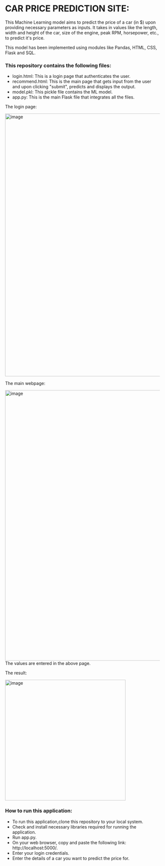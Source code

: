 # CAR PRICE PREDICTION SITE:
This Machine Learning model aims to predict the price of a car (in $) upon providing necessary parameters as inputs. It takes in values like the length, width and height of the car, size of the engine, peak RPM, horsepower, etc., to predict it's price.

This model has been implemented using modules like Pandas, HTML, CSS, Flask and SQL.

### This repository contains the following files:
* login.html: This is a login page that authenticates the user.
* recommend.html: This is the main page that gets input from the user and upon clicking "submit", predicts and displays the output.
* model.pkl: This pickle file contains the ML model.
* app.py: This is the main Flask file that integrates all the files.
  
The login page:

<img width="853" alt="image" src="https://user-images.githubusercontent.com/118250546/229409550-4ffd2925-00dd-4243-ae5d-8cf5984768aa.png">

The main webpage:

<img width="878" alt="image" src="https://user-images.githubusercontent.com/118250546/229410356-eccf22ab-c71e-402c-8298-0a2c36f6f5bb.png">
The values are entered in the above page.

The result:

<img width="392" alt="image" src="https://user-images.githubusercontent.com/118250546/229410521-de85b355-02cd-4df3-9ee6-12efd5aefaed.png">

  
### How to run this application:
* To run this application,clone this repository to your local system.
* Check and install necessary libraries required for running the application.
* Run app.py.
* On your web browser, copy and paste the following link: http://localhost:5000/.
* Enter your login credentials.
* Enter the details of a car you want to predict the price for.



